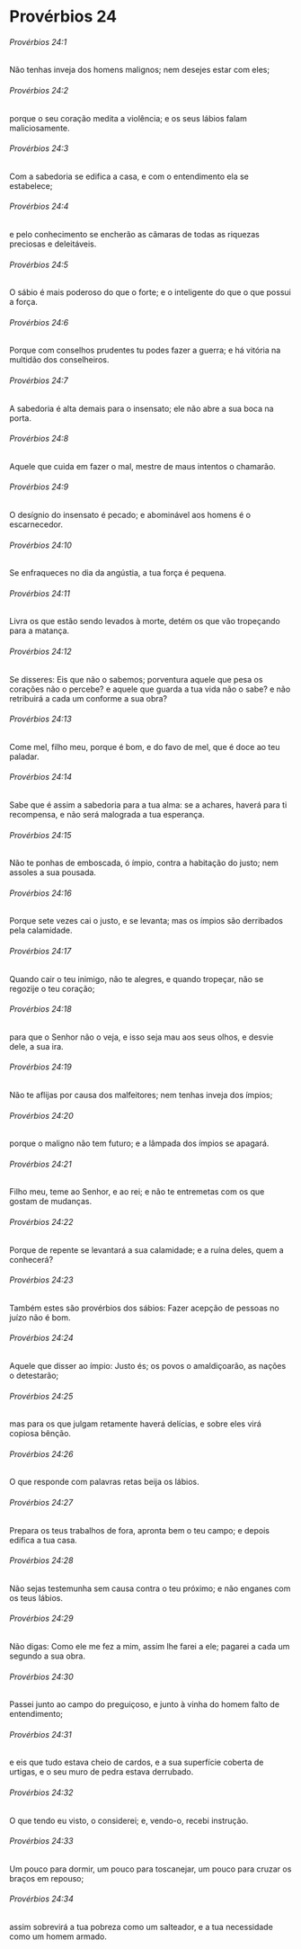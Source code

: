 # Provérbios 24

###### Provérbios 24:1

Não tenhas inveja dos homens malignos; nem desejes estar com eles;

###### Provérbios 24:2

porque o seu coração medita a violência; e os seus lábios falam maliciosamente.

###### Provérbios 24:3

Com a sabedoria se edifica a casa, e com o entendimento ela se estabelece;

###### Provérbios 24:4

e pelo conhecimento se encherão as câmaras de todas as riquezas preciosas e deleitáveis.

###### Provérbios 24:5

O sábio é mais poderoso do que o forte; e o inteligente do que o que possui a força.

###### Provérbios 24:6

Porque com conselhos prudentes tu podes fazer a guerra; e há vitória na multidão dos conselheiros.

###### Provérbios 24:7

A sabedoria é alta demais para o insensato; ele não abre a sua boca na porta.

###### Provérbios 24:8

Aquele que cuida em fazer o mal, mestre de maus intentos o chamarão.

###### Provérbios 24:9

O desígnio do insensato é pecado; e abominável aos homens é o escarnecedor.

###### Provérbios 24:10

Se enfraqueces no dia da angústia, a tua força é pequena.

###### Provérbios 24:11

Livra os que estão sendo levados à morte, detém os que vão tropeçando para a matança.

###### Provérbios 24:12

Se disseres: Eis que não o sabemos; porventura aquele que pesa os corações não o percebe? e aquele que guarda a tua vida não o sabe? e não retribuirá a cada um conforme a sua obra?

###### Provérbios 24:13

Come mel, filho meu, porque é bom, e do favo de mel, que é doce ao teu paladar.

###### Provérbios 24:14

Sabe que é assim a sabedoria para a tua alma: se a achares, haverá para ti recompensa, e não será malograda a tua esperança.

###### Provérbios 24:15

Não te ponhas de emboscada, ó ímpio, contra a habitação do justo; nem assoles a sua pousada.

###### Provérbios 24:16

Porque sete vezes cai o justo, e se levanta; mas os ímpios são derribados pela calamidade.

###### Provérbios 24:17

Quando cair o teu inimigo, não te alegres, e quando tropeçar, não se regozije o teu coração;

###### Provérbios 24:18

para que o Senhor não o veja, e isso seja mau aos seus olhos, e desvie dele, a sua ira.

###### Provérbios 24:19

Não te aflijas por causa dos malfeitores; nem tenhas inveja dos ímpios;

###### Provérbios 24:20

porque o maligno não tem futuro; e a lâmpada dos ímpios se apagará.

###### Provérbios 24:21

Filho meu, teme ao Senhor, e ao rei; e não te entremetas com os que gostam de mudanças.

###### Provérbios 24:22

Porque de repente se levantará a sua calamidade; e a ruína deles, quem a conhecerá?

###### Provérbios 24:23

Também estes são provérbios dos sábios: Fazer acepção de pessoas no juízo não é bom.

###### Provérbios 24:24

Aquele que disser ao ímpio: Justo és; os povos o amaldiçoarão, as nações o detestarão;

###### Provérbios 24:25

mas para os que julgam retamente haverá delícias, e sobre eles virá copiosa bênção.

###### Provérbios 24:26

O que responde com palavras retas beija os lábios.

###### Provérbios 24:27

Prepara os teus trabalhos de fora, apronta bem o teu campo; e depois edifica a tua casa.

###### Provérbios 24:28

Não sejas testemunha sem causa contra o teu próximo; e não enganes com os teus lábios.

###### Provérbios 24:29

Não digas: Como ele me fez a mim, assim lhe farei a ele; pagarei a cada um segundo a sua obra.

###### Provérbios 24:30

Passei junto ao campo do preguiçoso, e junto à vinha do homem falto de entendimento;

###### Provérbios 24:31

e eis que tudo estava cheio de cardos, e a sua superfície coberta de urtigas, e o seu muro de pedra estava derrubado.

###### Provérbios 24:32

O que tendo eu visto, o considerei; e, vendo-o, recebi instrução.

###### Provérbios 24:33

Um pouco para dormir, um pouco para toscanejar, um pouco para cruzar os braços em repouso;

###### Provérbios 24:34

assim sobrevirá a tua pobreza como um salteador, e a tua necessidade como um homem armado.

